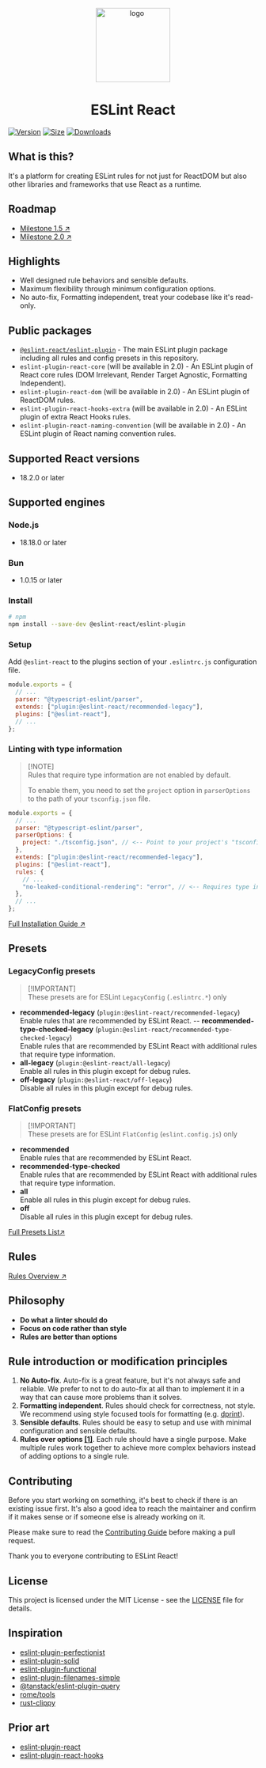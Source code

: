 <p align="center"><img src="https://eslint-react.xyz/logo.svg" alt="logo" width="150" /></p>

<h1 align="center" alt="title">ESLint React</h1>

[![Version](https://img.shields.io/npm/v/@eslint-react/eslint-plugin?style=flat&colorA=000000&colorB=000000)](https://npmjs.com/package/@eslint-react/eslint-plugin)
[![Size](https://img.shields.io/bundlephobia/minzip/@eslint-react/eslint-plugin?label=gzip&style=flat&colorA=000000&colorB=000000)](https://bundlephobia.com/package/@eslint-react/eslint-plugin)
[![Downloads](https://img.shields.io/npm/dt/@eslint-react/eslint-plugin.svg?style=flat&colorA=000000&colorB=000000)](https://npmjs.com/package/@eslint-react/eslint-plugin)

## What is this?

It's a platform for creating ESLint rules for not just for ReactDOM but also other libraries and frameworks that use React as a runtime.

## Roadmap

- [Milestone 1.5 ↗](https://eslint-react.xyz/roadmap#milestone-15)
- [Milestone 2.0 ↗](https://eslint-react.xyz/roadmap#milestone-20)

## Highlights

- Well designed rule behaviors and sensible defaults.
- Maximum flexibility through minimum configuration options.
- No auto-fix, Formatting independent, treat your codebase like it's read-only.

## Public packages

- [`@eslint-react/eslint-plugin`](https://npm.im/@eslint-react/eslint-plugin) - The main ESLint plugin package including all rules and config presets in this repository.
- `eslint-plugin-react-core` (will be available in 2.0) - An ESLint plugin of React core rules (DOM Irrelevant, Render Target Agnostic, Formatting Independent).
- `eslint-plugin-react-dom` (will be available in 2.0) - An ESLint plugin of ReactDOM rules.
- `eslint-plugin-react-hooks-extra` (will be available in 2.0) - An ESLint plugin of extra React Hooks rules.
- `eslint-plugin-react-naming-convention` (will be available in 2.0) - An ESLint plugin of React naming convention rules.

## Supported React versions

- 18.2.0 or later

## Supported engines

### Node.js

- 18.18.0 or later

### Bun

- 1.0.15 or later

### Install

```sh
# npm
npm install --save-dev @eslint-react/eslint-plugin
```

### Setup

Add `@eslint-react` to the plugins section of your `.eslintrc.js` configuration file.

```js
module.exports = {
  // ...
  parser: "@typescript-eslint/parser",
  extends: ["plugin:@eslint-react/recommended-legacy"],
  plugins: ["@eslint-react"],
  // ...
};
```

### Linting with type information

> [!NOTE]\
> Rules that require type information are not enabled by default.
>
> To enable them, you need to set the `project` option in `parserOptions` to the path of your `tsconfig.json` file.

```js
module.exports = {
  // ...
  parser: "@typescript-eslint/parser",
  parserOptions: {
    project: "./tsconfig.json", // <-- Point to your project's "tsconfig.json" or create a new one.
  },
  extends: ["plugin:@eslint-react/recommended-legacy"],
  plugins: ["@eslint-react"],
  rules: {
    // ...
    "no-leaked-conditional-rendering": "error", // <-- Requires type information
  },
  // ...
};
```

[Full Installation Guide ↗](https://eslint-react.xyz/docs/installation)

## Presets

### LegacyConfig presets

> [!IMPORTANT]\
> These presets are for ESLint `LegacyConfig` (`.eslintrc.*`) only

- **recommended-legacy** (`plugin:@eslint-react/recommended-legacy`)\
  Enable rules that are recommended by ESLint React.
  -- **recommended-type-checked-legacy** (`plugin:@eslint-react/recommended-type-checked-legacy`)\
  Enable rules that are recommended by ESLint React with additional rules that require type information.
- **all-legacy** (`plugin:@eslint-react/all-legacy`)\
  Enable all rules in this plugin except for debug rules.
- **off-legacy** (`plugin:@eslint-react/off-legacy`)\
  Disable all rules in this plugin except for debug rules.

### FlatConfig presets

> [!IMPORTANT]\
> These presets are for ESLint `FlatConfig` (`eslint.config.js`) only

- **recommended**\
  Enable rules that are recommended by ESLint React.
- **recommended-type-checked**\
  Enable rules that are recommended by ESLint React with additional rules that require type information.
- **all**\
  Enable all rules in this plugin except for debug rules.
- **off**\
  Disable all rules in this plugin except for debug rules.

[Full Presets List↗](https://eslint-react.xyz/presets/overview)

## Rules

[Rules Overview ↗](https://eslint-react.xyz/rules/overview)

## Philosophy

- **Do what a linter should do**
- **Focus on code rather than style**
- **Rules are better than options**

## Rule introduction or modification principles

1. **No Auto-fix**. Auto-fix is a great feature, but it's not always safe and reliable. We prefer to not to do auto-fix at all than to implement it in a way that can cause more problems than it solves.
2. **Formatting independent**. Rules should check for correctness, not style. We recommend using style focused tools for formatting (e.g. [dprint](https://dprint.dev/)).
3. **Sensible defaults**. Rules should be easy to setup and use with minimal configuration and sensible defaults.
4. **Rules over options [[1]](https://eslint-react.xyz/docs/rules-over-options)**. Each rule should have a single purpose. Make multiple rules work together to achieve more complex behaviors instead of adding options to a single rule.

## Contributing

Before you start working on something, it's best to check if there is an existing issue first. It's also a good idea to reach the maintainer and confirm if it makes sense or if someone else is already working on it.

Please make sure to read the [Contributing Guide](./.github/CONTRIBUTING.md) before making a pull request.

Thank you to everyone contributing to ESLint React!

## License

This project is licensed under the MIT License - see the [LICENSE](LICENSE) file for details.

## Inspiration

- [eslint-plugin-perfectionist](https://github.com/azat-io/eslint-plugin-perfectionist)
- [eslint-plugin-solid](https://github.com/solidjs-community/eslint-plugin-solid)
- [eslint-plugin-functional](https://github.com/eslint-functional/eslint-plugin-functional)
- [eslint-plugin-filenames-simple](https://github.com/epaew/eslint-plugin-filenames-simple)
- [@tanstack/eslint-plugin-query](https://github.com/TanStack/query/tree/main/packages/eslint-plugin-query)
- [rome/tools](https://github.com/rome/tools)
- [rust-clippy](https://github.com/rust-lang/rust-clippy)

## Prior art

- [eslint-plugin-react](https://github.com/jsx-eslint/eslint-plugin-react)
- [eslint-plugin-react-hooks](https://github.com/facebook/react/tree/main/packages/eslint-plugin-react-hooks)
